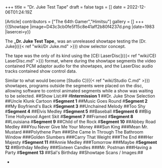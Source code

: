 +++
title = "Dr. Juke Test Tape"
draft = false
tags = []
date = 2022-12-06T01:24:19Z

[Article]
contributors = ["The 64th Gamer","Himitsu"]
gallery = []
+++
{{Showtape
|image=D43c3cb0fe5f15c8e41aff2b80f4237d.png
|date=1983
|lasercei=y}}

The **_Dr. Juke Test Tape**_ was an unreleased showtape testing the [Dr. Juke]({{< ref "wiki/Dr Juke.md" >}}) show selector concept.  

The tape was the only of its kind using the [CEI LaserDisc]({{< ref "wiki/CEI LaserDisc.md" >}}) format, where during the showtape segments the video contained PCM adaptor audio for the showtapes, and the LaserDisc audio tracks contained show control data.  

Similar to what would become [Studio C]({{< ref "wiki/Studio C.md" >}}) showtapes, programs outside the segments were placed on the disc, allowing software to control animated segments while a show was waiting to be selected. 
##Show List:##
#**Intermission 1**
##Dr. Juke Show Selection
##Uncle Klunk Cartoon
#**Segment 1**
##Music Goes Round
#**Segment 2**
##My Boyfriend's Back
#**Segment 3**
##Unchained Melody
##Too Shy
#**Segment 4**
##Elvis Medley
#**Segment 5**
##Baseball
#**Segment 6**
##Big Time Hollywood Agent Skit
#**Segment 7**
##Framed
#**Segment 8**
##Louisiana
#**Segment 9**
##Child of the Rock
#**Segment 10**
##Abbey Road Medley
###You Never Give Me Your Money
###Sun King
###Mean Mr. Mustard
###Polythene Pam
###She Came In Through The Bathroom Window
###Golden Slumbers
###Carry That Weight
###The End
###Her Majesty
#**Segment 11**
##Annie Medley
###Tomorrow
###Maybe
#**Segment 12**
##Birthday Medley
###Sixteen Candles
###Mr. Postman
###Having a Party
#**Segment 13**
##Sal's Birthday
##Showtape Scans / Images:##

*